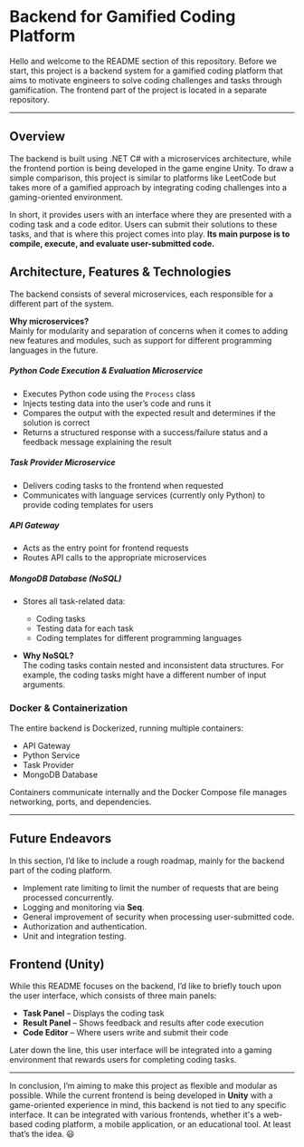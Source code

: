# Backend for Gamified Coding Platform

Hello and welcome to the README section of this repository. Before we start, this project is a backend system for a gamified coding platform that aims to motivate engineers to solve coding challenges and tasks through gamification. The frontend part of the project is located in a separate repository.

---

## Overview

The backend is built using .NET C# with a microservices architecture, while the frontend portion is being developed in the game engine Unity. To draw a simple comparison, this project is similar to platforms like LeetCode but takes more of a gamified approach by integrating coding challenges into a gaming-oriented environment.  

In short, it provides users with an interface where they are presented with a coding task and a code editor. Users can submit their solutions to these tasks, and that is where this project comes into play. **Its main purpose is to compile, execute, and evaluate user-submitted code.**  

## Architecture, Features & Technologies

The backend consists of several microservices, each responsible for a different part of the system.  

**Why microservices?**  
Mainly for modularity and separation of concerns when it comes to adding new features and modules, such as support for different programming languages in the future.  

##### **Python Code Execution & Evaluation Microservice**

- Executes Python code using the `Process` class  
- Injects testing data into the user’s code and runs it  
- Compares the output with the expected result and determines if the solution is correct  
- Returns a structured response with a success/failure status and a feedback message explaining the result

##### **Task Provider Microservice**

- Delivers coding tasks to the frontend when requested
- Communicates with language services (currently only Python) to provide coding templates for users  

##### **API Gateway**

- Acts as the entry point for frontend requests
- Routes API calls to the appropriate microservices

##### **MongoDB Database (NoSQL)**

- Stores all task-related data:
  
  - Coding tasks
  - Testing data for each task
  - Coding templates for different programming languages

- **Why NoSQL?**  
  The coding tasks contain nested and inconsistent data structures. For example, the coding tasks might have a different number of input arguments.  

### **Docker & Containerization**

The entire backend is Dockerized, running multiple containers:  

- API Gateway  
- Python Service  
- Task Provider  
- MongoDB Database  

Containers communicate internally and the Docker Compose file manages networking, ports, and dependencies.  

---

## Future Endeavors

In this section, I’d like to include a rough roadmap, mainly for the backend part of the coding platform.  

- Implement rate limiting to limit the number of requests that are being processed concurrently.  
- Logging and monitoring via **Seq**.  
- General improvement of security when processing user-submitted code.  
- Authorization and authentication.  
- Unit and integration testing.  

## Frontend (Unity)

While this README focuses on the backend, I’d like to briefly touch upon the user interface, which consists of three main panels:  

- **Task Panel** – Displays the coding task  
- **Result Panel** – Shows feedback and results after code execution  
- **Code Editor** – Where users write and submit their code  

Later down the line, this user interface will be integrated into a gaming environment that rewards users for completing coding tasks.  

---

In conclusion, I’m aiming to make this project as flexible and modular as possible. While the current frontend is being developed in **Unity** with a game-oriented experience in mind, this backend is not tied to any specific interface. It can be integrated with various frontends, whether it's a web-based coding platform, a mobile application, or an educational tool.  At least that’s the idea. 😃  
